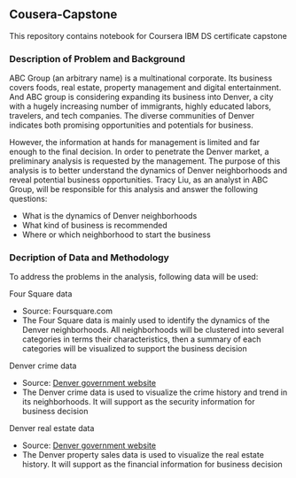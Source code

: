 ## Cousera-Capstone
This repository contains notebook for Coursera IBM DS certificate capstone

### Description of Problem and Background

ABC Group (an arbitrary name) is a multinational corporate. Its business covers foods, real estate, property management and digital entertainment. And ABC group is considering expanding its business into Denver, a city with a hugely increasing number of immigrants, highly educated labors, travelers,  and tech companies. The diverse communities of Denver indicates both promising opportunities and potentials for business. 

However, the information at hands for management is limited and far enough to the final decision. In order to penetrate the Denver market, a preliminary analysis is requested by the management. The purpose of this analysis is to better understand the dynamics of Denver neighborhoods and reveal potential business opportunities. Tracy Liu, as an analyst in ABC Group, will be responsible for this analysis and answer the following questions:
 - What is the dynamics of Denver neighborhoods
 - What kind of business is recommended
 - Where or which neighborhood to start the business

### Decription of Data and Methodology
To address the problems in the analysis, following data will be used:

Four Square data
 - Source: Foursquare.com
 - The Four Square data is mainly used to identify the dynamics of the Denver neighborhoods. All neighborhoods will be clustered into several categories in terms their characteristics, then a summary of each categories will be visualized to support the business decision

Denver crime data
 - Source: [Denver government website](https://www.denvergov.org/opendata/dataset/city-and-county-of-denver-crime/)
 - The Denver crime data is used to visualize the crime history and trend in its neighborhoods. It will support as the security information for business decision
 
Denver real estate data
 - Source: [Denver government website](https://www.denvergov.org/opendata/dataset/city-and-county-of-denver-real-property-sales-and-transfers/)
 - The Denver property sales data is used to visualize the real estate history. It will support as the financial information for business decision
